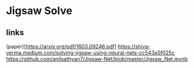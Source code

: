 # Jigsaw Solve 

## links
(paper)[https://arxiv.org/pdf/1603.09246.pdf]
https://shiva-verma.medium.com/solving-jigsaw-using-neural-nets-cc543a5f025c
https://github.com/anilsathyan7/Jigsaw-Net/blob/master/Jigsaw_Net.ipynb


